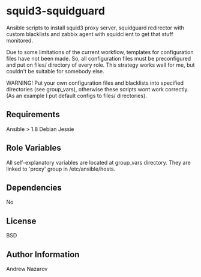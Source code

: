 squid3-squidguard
=========

Ansible scripts to install squid3 proxy server, squidguard redirector with custom blacklists and zabbix agent with squidclient to get that stuff monitored.

Due to some limitations of the current workflow, templates for configuration files have not been made. So, all configuration files must be preconfigured and put on files/ directory of every role. This strategy works well for me, but couldn't be suitable for somebody else.

WARNING! Put your own configuration files and blacklists into specified directories (see group_vars), otherwise these scripts wont work correctly. (As an example I put default configs to files/ directories).

Requirements
------------

Ansible > 1.8
Debian Jessie

Role Variables
--------------

All self-explanatory variables are located at group_vars directory. They are linked to 'proxy' group in /etc/ansible/hosts.

Dependencies
------------

No

License
-------

BSD

Author Information
------------------

Andrew Nazarov
